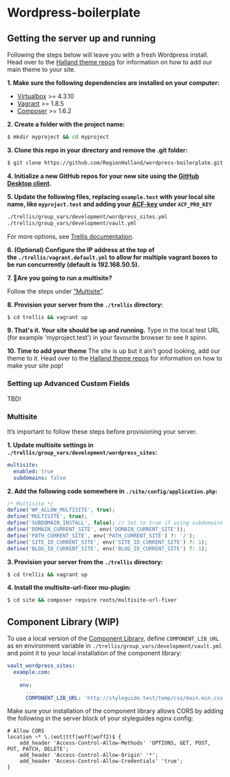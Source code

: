 # Wordpress-boilerplate

## Getting the server up and running

Following the steps below will leave you with a fresh Wordpress install. Head over to the [Halland theme repos](https://github.com/regionhalland/halland) for information on how to add our main theme to your site.

**1. Make sure the following dependencies are installed on your computer:**
- [Virtualbox](https://www.virtualbox.org/wiki/Downloads) >= 4.3.10
- [Vagrant](https://www.vagrantup.com/intro/getting-started/index.html) >= 1.8.5
- [Composer](https://getcomposer.org/) >= 1.6.2

**2. Create a folder with the project name:**

```sh
$ mkdir myproject && cd myproject
```

**3. Clone this repo in your directory and remove the .git folder:**

```sh
$ git clone https://github.com/RegionHalland/wordpress-boilerplate.git . && rm -rf .git
```

**4. Initialize a new GitHub repos for your new site using the [GitHub Desktop client](https://desktop.github.com/).**

**5. Update the following files, replacing `example.test` with your local site name, like `myproject.test` and adding your [ACF-key](#acf) under `ACF_PRO_KEY`**
```sh
./trellis/group_vars/development/wordpress_sites.yml
./trellis/group_vars/development/vault.yml
```

For more options, see [Trellis documentation](https://roots.io/trellis/docs/wordpress-sites/#options).

**6. (Optional) Configure the IP address at the top of the `./trellis/vagrant.default.yml` to allow for multiple vagrant boxes to be run concurrently (default is 192.168.50.5).**

**7. 🚨Are you going to run a multisite?** 

Follow the steps under [”Multisite”](#multisite).

**8. Provision your server from the `./trellis` directory:**
```sh
$ cd trellis && vagrant up
```

**9. That's it. Your site should be up and running.**
Type in the local test URL (for example 'myproject.test') in your favourite browser to see it spinn. 

**10. Time to add your theme**
The site is up but it ain't good looking, add our theme to it. Head over to the [Halland theme repos](https://github.com/regionhalland/halland) for information on how to make your site pop!

### <a name="acf"></a>Setting up Advanced Custom Fields

TBD!

### Multisite

It’s important to follow these steps before provisioning your server.

**1. Update multisite settings in `./trellis/group_vars/development/wordpress_sites`:**
```yml
multisite:
  enabled: true
  subdomains: false
```

**2. Add the following code somewhere in `./site/config/application.php`:**
```php
/* Multisite */
define('WP_ALLOW_MULTISITE', true);
define('MULTISITE', true);
define('SUBDOMAIN_INSTALL', false); // Set to true if using subdomains
define('DOMAIN_CURRENT_SITE', env('DOMAIN_CURRENT_SITE'));
define('PATH_CURRENT_SITE', env('PATH_CURRENT_SITE') ?: '/');
define('SITE_ID_CURRENT_SITE', env('SITE_ID_CURRENT_SITE') ?: 1);
define('BLOG_ID_CURRENT_SITE', env('BLOG_ID_CURRENT_SITE') ?: 1);
```

**3. Provision your server from the `./trellis` directory:**
```sh
$ cd trellis && vagrant up
```

**4. Install the multisite-url-fixer mu-plugin:**
```sh
$ cd site && composer require roots/multisite-url-fixer
```

## Component Library (WIP)

To use a local version of the [Component Library](https://github.com/regionhalland/styleguide), define `COMPONENT_LIB_URL` as en environment variable in `./trellis/group_vars/development/vault.yml` and point it to your local installation of the component library:
```yml
vault_wordpress_sites:
  example.com:
    ...
    env:
      ...
      COMPONENT_LIB_URL: 'http://styleguide.test/temp/css/main.min.css'
```

Make sure your installation of the component library allows CORS by adding the following in the server block of your styleguides nginx config:

```nginx
# Allow CORS 
location ~* \.(eot|ttf|woff|woff2)$ {
    add_header 'Access-Control-Allow-Methods' 'OPTIONS, GET, POST, PUT, PATCH, DELETE';
    add_header 'Access-Control-Allow-Origin' '*';
    add_header 'Access-Control-Allow-Credentials' 'true';
}
```
